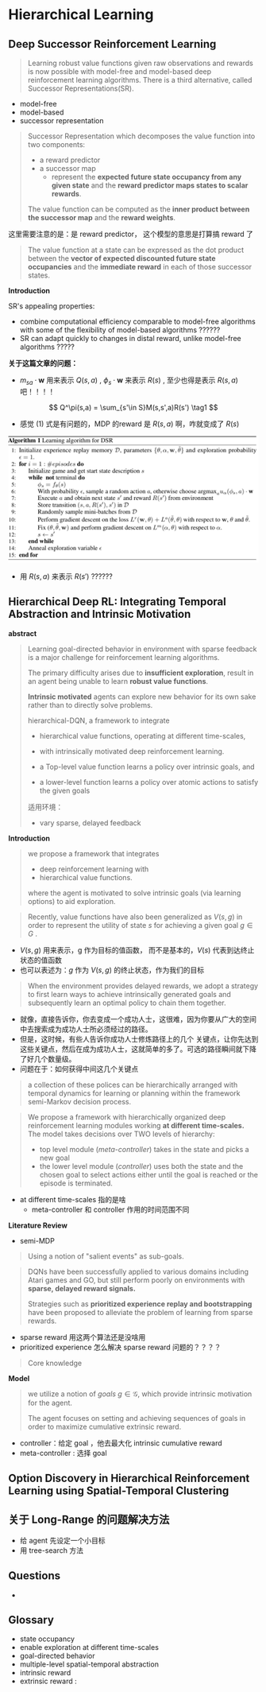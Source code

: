 # Hierarchical Learning

## Deep Successor Reinforcement Learning

> Learning robust value functions given raw observations and rewards is now possible with model-free and model-based deep reinforcement learning algorithms. There is a third alternative, called Successor Representations(SR).

* model-free
* model-based
* successor representation



> Successor Representation which decomposes the value function into two components:
>
> * a reward predictor
> * a successor map
>   * represent the **expected future state occupancy from any given state** and the **reward predictor maps states to scalar rewards**. 
>
> The value function can be computed as the **inner product between the successor map** and the **reward weights**.

这里需要注意的是：是 reward predictor， 这个模型的意思是打算搞 reward 了



> The value function at a state can be expressed as the dot product between the **vector of expected discounted future state occupancies** and the **immediate reward** in each of those successor states.



**Introduction**

SR's appealing properties:

* combine computational efficiency comparable to model-free algorithms with some of the flexibility of model-based algorithms   ??????
* SR can adapt quickly to changes in distal reward, unlike model-free algorithms ?????






**关于这篇文章的问题：**

* $m_{sa}\cdot \mathbf w$ 用来表示 $Q(s,a)$ , $\phi_s\cdot \mathbf w$ 来表示 $R(s)$ , 至少也得是表示  $R(s,a)$ 吧！！！！


$$
Q^\pi(s,a) = \sum_{s'\in S}M(s,s',a)R(s') \tag1
$$

* 感觉 (1) 式是有问题的，MDP 的reward 是 $R(s,a)$ 啊，咋就变成了 $R(s)$

![](../imgs/dsr.png)

* 用 $R(s,a)$ 来表示 $R(s')$ ??????





## Hierarchical Deep RL: Integrating Temporal Abstraction and Intrinsic Motivation



**abstract**

> Learning goal-directed behavior in environment with sparse feedback is a major challenge for reinforcement learning algorithms.
>
> The primary difficulty arises due to **insufficient exploration**, result in an agent being unable to learn **robust value functions**.
>
> **Intrinsic motivated** agents can explore new behavior for its own sake rather than to directly solve problems.
>
> hierarchical-DQN, a framework to integrate 
>
> * hierarchical value functions, operating at different time-scales, 
> * with intrinsically motivated deep reinforcement learning.
>
>
>
> * a Top-level value function learns a policy over intrinsic goals, and
> * a lower-level function learns a policy over atomic actions to satisfy the given goals
>
> 适用环境：
>
> * vary sparse, delayed feedback

**Introduction**

> we propose  a framework that integrates 
>
> * deep reinforcement learning with 
> * hierarchical value functions.
>
> where the agent is motivated to solve intrinsic goals (via learning options) to aid exploration.



> Recently, value functions have also been generalized as $V(s,g)$ in order to represent the utility of state $s$ for achieving a given goal $g\in G$ .

* $V(s,g)$ 用来表示，g 作为目标的值函数， 而不是基本的，$V(s)$ 代表到达终止状态的值函数
* 也可以表述为：$g$ 作为 $V(s,g)$ 的终止状态，作为我们的目标



> When the environment provides delayed rewards, we adopt a strategy to first learn ways to achieve intrinsically generated goals and subsequently learn an optimal policy to chain them together.

* 就像，直接告诉你，你去变成一个成功人士，这很难，因为你要从广大的空间中去搜索成为成功人士所必须经过的路径。
* 但是，这时候，有些人告诉你成功人士修炼路径上的几个 关键点，让你先达到这些关键点，然后在成为成功人士，这就简单的多了。可选的路径瞬间就下降了好几个数量级。
* 问题在于：如何获得中间这几个关键点



> a collection of these polices can be hierarchically arranged with temporal dynamics for learning or planning within the framework semi-Markov decision process.



> We propose a framework with hierarchically organized deep reinforcement learning modules working **at different time-scales.** The model takes decisions over TWO levels of hierarchy:
>
> * top level module (*meta-controller*) takes in the state and picks a new goal
> * the lower level module (*controller*) uses both the state and the chosen goal to select actions either until the goal is reached or the episode is terminated.

* at different time-scales 指的是啥
  * meta-controller 和 controller 作用的时间范围不同




**Literature Review**

* semi-MDP

> Using a notion of "salient events" as sub-goals.



> DQNs have been successfully applied to various domains including Atari games and GO, but still perform poorly on environments with **sparse, delayed reward signals.** 
>
> Strategies such as **prioritized experience replay and bootstrapping** have been proposed to alleviate the problem of learning from sparse rewards.

* sparse reward 用这两个算法还是没啥用
* prioritized experience 怎么解决 sparse reward 问题的？？？？

> Core knowledge



**Model**

> we utilize a notion of *goals* $g\in \mathcal G$, which provide intrinsic motivation for the agent.
>
> The agent focuses on setting and achieving sequences of goals in order to maximize cumulative extrinsic reward.



* controller：给定 goal ，他去最大化 intrinsic cumulative reward
* meta-controller : 选择 goal





## Option Discovery in Hierarchical Reinforcement Learning using Spatial-Temporal Clustering








## 关于 Long-Range 的问题解决方法

* 给 agent 先设定一个小目标
* 用 tree-search 方法



## Questions

* ​



## Glossary

* state occupancy
* enable exploration at different time-scales
* goal-directed behavior 
* multiple-level spatial-temporal abstraction 
* intrinsic reward
* extrinsic reward : 